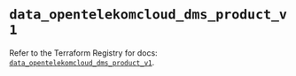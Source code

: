 # `data_opentelekomcloud_dms_product_v1`

Refer to the Terraform Registry for docs: [`data_opentelekomcloud_dms_product_v1`](https://registry.terraform.io/providers/opentelekomcloud/opentelekomcloud/1.36.43/docs/data-sources/dms_product_v1).
